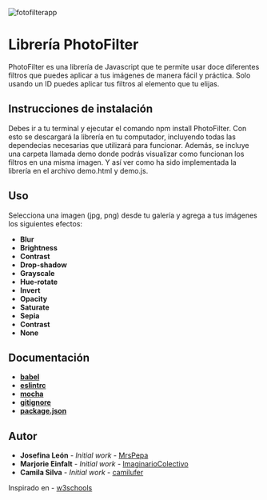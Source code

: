 ![fotofilterapp](https://user-images.githubusercontent.com/32283134/38226873-09ecd492-36d2-11e8-8024-2c0404f3f17c.png)

Librería PhotoFilter
====================

PhotoFilter es una librería de Javascript que te permite usar doce diferentes filtros que puedes aplicar a tus imágenes de manera fácil y práctica. Solo usando un ID puedes aplicar tus filtros al elemento que tu elijas.

Instrucciones de instalación
----------------------------

Debes ir a tu terminal y ejecutar el comando npm install PhotoFilter. Con esto se descargará la librería en tu computador, incluyendo todas las dependecias necesarias que utilizará para funcionar.
Además, se incluye una carpeta llamada demo donde podrás visualizar como funcionan los filtros en una misma imagen. Y así ver como ha sido implementada la librería en el archivo demo.html y demo.js. 

Uso
-----

Selecciona una imagen (jpg, png) desde tu galería y agrega a tus imágenes los siguientes efectos:
* **Blur** 
* **Brightness**
* **Contrast**
* **Drop-shadow**
* **Grayscale**
* **Hue-rotate**
* **Invert**
* **Opacity**
* **Saturate**
* **Sepia**
* **Contrast**
* **None**

Documentación
--------------

* **[babel](https://babeljs.io/)**
* **[eslintrc](https://eslint.org/)**
* **[mocha](https://mochajs.org/)**
* **[gitignore]()**
* **[package.json]()**


Autor
-----

* **Josefina León** - *Initial work* - [MrsPepa](https://github.com/MrsPepa)
* **Marjorie Einfalt** - *Initial work* - [ImaginarioColectivo](https://github.com/ImaginarioColectivo)
* **Camila Silva** - *Initial work* - [camilufer](https://github.com/camilufer)




 Inspirado en - [w3schools](https://www.w3schools.com/cssref/css3_pr_filter.asp) 
